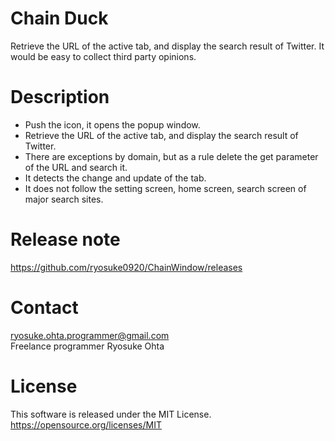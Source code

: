 # Chain Duck
Retrieve the URL of the active tab, and display the search result of Twitter. It would be easy to collect third party opinions.

# Description
* Push the icon, it opens the popup window.
* Retrieve the URL of the active tab, and display the search result of Twitter.
* There are exceptions by domain, but as a rule delete the get parameter of the URL and search it.
* It detects the change and update of the tab.
* It does not follow the setting screen, home screen, search screen of major search sites.

# Release note
https://github.com/ryosuke0920/ChainWindow/releases

# Contact
ryosuke.ohta.programmer@gmail.com  
Freelance programmer Ryosuke Ohta

# License
This software is released under the MIT License.  
https://opensource.org/licenses/MIT
